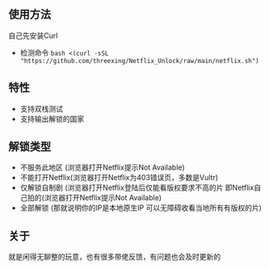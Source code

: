 ## 使用方法
自己先安装Curl
- 检测命令 `bash <(curl -sSL "https://github.com/threexing/Netflix_Unlock/raw/main/netflix.sh")`

## 特性
- 支持双栈测试
- 支持输出解锁的国家

## 解锁类型
- 不服务此地区 (浏览器打开Netflix提示Not Available)
- 不能打开Netflix(浏览器打开Netflix为403错误页，多数是Vultr)
- 仅解锁自制剧 (浏览器打开Netflix登陆后仅能看版权要求不高的片 即Netflix自己拍的(浏览器打开Netflix提示Not Available)
- 全部解锁 (那就说明你的IP是本地原生IP 可以无障碍收看当地所有有版权的片)



## 关于
就是闲得无聊整的玩意，也有很多带佬反馈，有问题也会及时更新的
